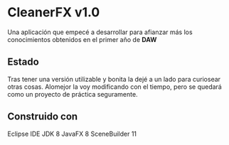 # CleanerFX v1.0

Una aplicación que empecé a desarrollar para afianzar más los conocimientos obtenidos en el primer año de **DAW**

## Estado

Tras tener una versión utilizable y bonita la dejé a un lado para curiosear otras cosas. Alomejor la voy modificando con el tiempo, pero 
se quedará como un proyecto de práctica seguramente.


## Construido con

Eclipse IDE
JDK 8
JavaFX 8
SceneBuilder 11


